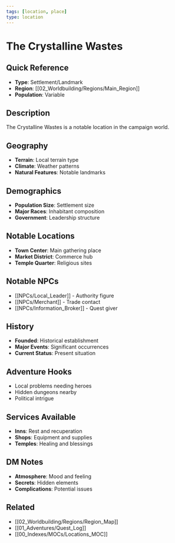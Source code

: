 ```yaml
---
tags: [location, place]
type: location
---
```


# The Crystalline Wastes

## Quick Reference
- **Type**: Settlement/Landmark
- **Region**: [[02_Worldbuilding/Regions/Main_Region]]
- **Population**: Variable

## Description
The Crystalline Wastes is a notable location in the campaign world.

## Geography
- **Terrain**: Local terrain type
- **Climate**: Weather patterns
- **Natural Features**: Notable landmarks

## Demographics
- **Population Size**: Settlement size
- **Major Races**: Inhabitant composition
- **Government**: Leadership structure

## Notable Locations
- **Town Center**: Main gathering place
- **Market District**: Commerce hub
- **Temple Quarter**: Religious sites

## Notable NPCs
- [[NPCs/Local_Leader]] - Authority figure
- [[NPCs/Merchant]] - Trade contact
- [[NPCs/Information_Broker]] - Quest giver

## History
- **Founded**: Historical establishment
- **Major Events**: Significant occurrences
- **Current Status**: Present situation

## Adventure Hooks
- Local problems needing heroes
- Hidden dungeons nearby
- Political intrigue

## Services Available
- **Inns**: Rest and recuperation
- **Shops**: Equipment and supplies
- **Temples**: Healing and blessings

## DM Notes
- **Atmosphere**: Mood and feeling
- **Secrets**: Hidden elements
- **Complications**: Potential issues

## Related
- [[02_Worldbuilding/Regions/Region_Map]]
- [[01_Adventures/Quest_Log]]
- [[00_Indexes/MOCs/Locations_MOC]]
